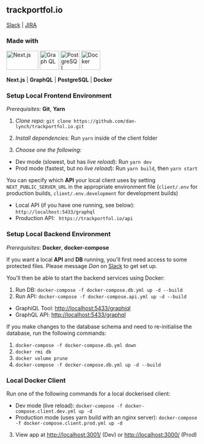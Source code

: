 ## trackportfol.io

[Slack](https://trackportfolio.slack.com/)
| [JIRA](https://lynchy.atlassian.net/browse/PT)

### Made with

<img src="https://cdn.svgporn.com/logos/nextjs.svg" alt="Next.js" width="83" height="50">  <img src="https://cdn.svgporn.com/logos/graphql.svg" alt="Graph QL" width="50" height="50"> <img src="https://cdn.svgporn.com/logos/postgresql.svg" alt="PostgreSQL" width="50" height="50"> <img src="https://cdn.svgporn.com/logos/docker-icon.svg" alt="Docker" width="50" height="50">

**Next.js** | **GraphQL** | **PostgreSQL** | **Docker**

### Setup Local Frontend Environment

*Prerequisites:* **Git**, **Yarn**

1) *Clone repo:* `git clone https://github.com/dan-lynch/trackportfol.io.git`

2) *Install dependencies:* Run `yarn` inside of the client folder

3) *Choose one the following:*
- Dev mode (slowest, but has *live reload*): Run `yarn dev`
- Prod mode (fastest, but no *live reload*): Run `yarn build`, then `yarn start`

You can specify which **API** your local client uses by setting `NEXT_PUBLIC_SERVER_URL` in the appropriate environment file (`client/.env` for production builds, `client/.env.development` for development builds)
  - Local API (if you have one running, see below): `http://localhost:5433/graphql`
  - Production API: ` https://trackportfol.io/api`

### Setup Local Backend Environment

*Prerequisites*: **Docker**, **docker-compose**

If you want a local **API** and **DB** running, you'll first need access to some protected files. Please message *Dan* on [Slack](https://trackportfolio.slack.com/) to get set up.

You'll then be able to start the backend services using Docker:

1) Run DB: `docker-compose -f docker-compose.db.yml up -d --build`
2) Run API: `docker-compose -f docker-compose.api.yml up -d --build`

- GraphiQL Tool: [http://localhost:5433/graphiql](http://localhost:5433/graphiql)
- GraphQL API: [http://localhost:5433/graphql](http://localhost:5433/graphql)


If you make changes to the database schema and need to re-initialise the database, run the following commands:
1) `docker-compose -f docker-compose.db.yml down`
2) `docker rmi db`
3) `docker volume prune`
4) `docker-compose -f docker-compose.db.yml up -d --build`

### Local Docker Client

Run one of the following commands for a local dockerised client:
- Dev mode (live reload): `docker-compose -f docker-compose.client.dev.yml up -d`
- Production mode (uses yarn build with an nginx server): `docker-compose -f docker-compose.client.prod.yml up -d`

3) View app at [http://localhost:3001/](http://localhost:3001/) (Dev) or [http://localhost:3000/](http://localhost:3000/) (Prod)

